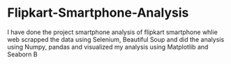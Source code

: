 # Flipkart-Smartphone-Analysis
I have done the project smartphone analysis of flipkart smartphone whlie web scrapped the data using Selenium, Beautiful Soup and did the analysis using Numpy, pandas and visualized my analysis using Matplotlib and Seaborn B
